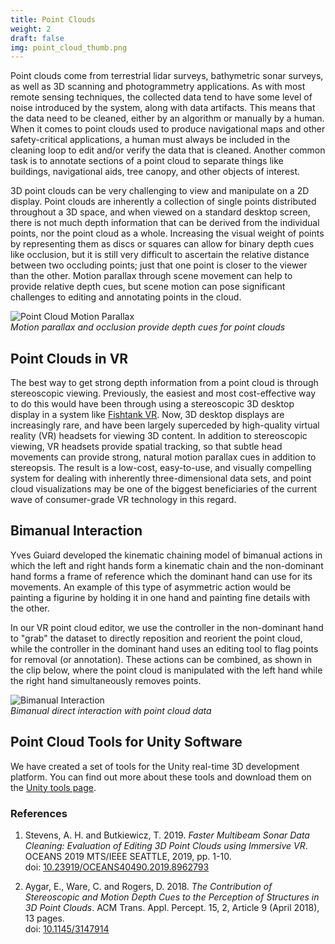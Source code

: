```yaml
---
title: Point Clouds
weight: 2
draft: false
img: point_cloud_thumb.png
---
```


Point clouds come from terrestrial lidar surveys, bathymetric sonar surveys, as well as 3D scanning and photogrammetry applications. As with most remote sensing techniques, the collected data tend to have some level of noise introduced by the system, along with data artifacts. This means that the data need to be cleaned, either by an algorithm or manually by a human. When it comes to point clouds used to produce navigational maps and other safety-critical applications, a human must always be included in the cleaning loop to edit and/or verify the data that is cleaned. Another common task is to annotate sections of a point cloud to separate things like buildings, navigational aids, tree canopy, and other objects of interest.

3D point clouds can be very challenging to view and manipulate on a 2D display. Point clouds are inherently a collection of single points distributed throughout a 3D space, and when viewed on a standard desktop screen, there is not much depth information that can be derived from the individual points, nor the point cloud as a whole. Increasing the visual weight of points by representing them as discs or squares can allow for binary depth cues like occlusion, but it is still very difficult to ascertain the relative distance between two occluding points; just that one point is closer to the viewer than the other. Motion parallax through scene movement can help to provide relative depth cues, but scene motion can pose significant challenges to editing and annotating points in the cloud.

![Point Cloud Motion Parallax](motion_parallax.gif)  
_Motion parallax and occlusion provide depth cues for point clouds_

## Point Clouds in VR

The best way to get strong depth information from a point cloud is through stereoscopic viewing. Previously, the easiest and most cost-effective way to do this would have been through using a stereoscopic 3D desktop display in a system like [Fishtank VR](/projects/fishtank_vr). Now, 3D desktop displays are increasingly rare, and have been largely superceded by high-quality virtual reality (VR) headsets for viewing 3D content. In addition to stereoscopic viewing, VR headsets provide spatial tracking, so that subtle head movements can provide strong, natural motion parallax cues in addition to stereopsis. The result is a low-cost, easy-to-use, and visually compelling system for dealing with inherently three-dimensional data sets, and point cloud visualizations may be one of the biggest beneficiaries of the current wave of consumer-grade VR technology in this regard.

## Bimanual Interaction

Yves Guiard developed the kinematic chaining model of bimanual actions in which the left and right hands form a kinematic chain and the non-dominant hand forms a frame of reference which the dominant hand can use for its movements. An example of this type of asymmetric action would be painting a figurine by holding it in one hand and painting fine details with the other.

In our VR point cloud editor, we use the controller in the non-dominant hand to "grab" the dataset to directly reposition and reorient the point cloud, while the controller in the dominant hand uses an editing tool to flag points for removal (or annotation). These actions can be combined, as shown in the clip below, where the point cloud is manipulated with the left hand while the right hand simultaneously removes points.

![Bimanual Interaction](bimanual.gif)  
_Bimanual direct interaction with point cloud data_

## Point Cloud Tools for Unity Software

We have created a set of tools for the Unity real-time 3D development platform. You can find out more about these tools and download them on the [Unity tools page](/projects/unity_tools).

### References

1. Stevens, A. H. and Butkiewicz, T. 2019. _Faster Multibeam Sonar Data Cleaning: Evaluation of Editing 3D Point Clouds using Immersive VR_. OCEANS 2019 MTS/IEEE SEATTLE, 2019, pp. 1-10.  
doi: [10.23919/OCEANS40490.2019.8962793](http://dx.doi.org/10.23919/OCEANS40490.2019.8962793)

2. Aygar, E., Ware, C. and Rogers, D. 2018. _The Contribution of Stereoscopic and Motion Depth Cues to the Perception of Structures in 3D Point Clouds_. ACM Trans. Appl. Percept. 15, 2, Article 9 (April 2018), 13 pages.  
doi: [10.1145/3147914](https://doi.org/10.1145/3147914)